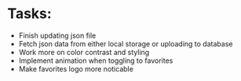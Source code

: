 # Tasks:

- Finish updating json file
- Fetch json data from either local storage or uploading to database
- Work more on color contrast and styling
- Implement animation when toggling to favorites
- Make favorites logo more noticable
